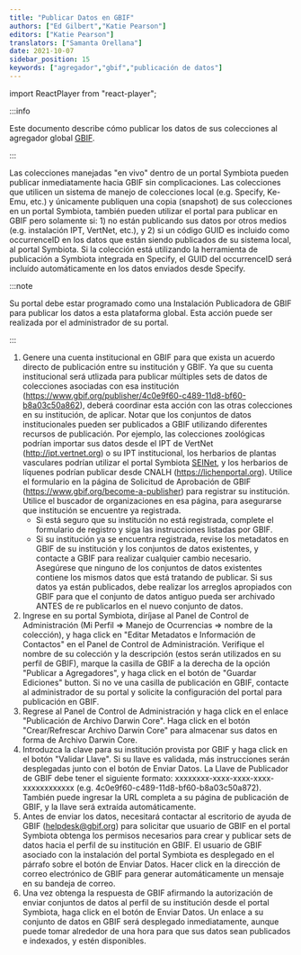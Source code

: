 ```yaml
---
title: "Publicar Datos en GBIF"
authors: ["Ed Gilbert","Katie Pearson"]
editors: ["Katie Pearson"]
translators: ["Samanta Orellana"]
date: 2021-10-07
sidebar_position: 15
keywords: ["agregador","gbif","publicación de datos"]
---
```


import ReactPlayer from "react-player";

:::info

Este documento describe cómo publicar los datos de sus colecciones al agregador global [GBIF](https://www.gbif.org).

:::

Las colecciones manejadas "en vivo" dentro de un portal Symbiota pueden publicar inmediatamente hacia GBIF sin complicaciones. Las colecciones que utilicen un sistema de manejo de colecciones local (e.g. Specify, Ke-Emu, etc.) y únicamente publiquen una copia (snapshot) de sus colecciones en un portal Symbiota, también pueden utilizar el portal para publicar en GBIF pero solamente si: 1) no están publicando sus datos por otros medios (e.g. instalación IPT, VertNet, etc.), y 2) si un código GUID es incluido como occurrenceID en los datos que están siendo publicados de su sistema local, al portal Symbiota. Si la colección está utilizando la herramienta de publicación a Symbiota integrada en Specify, el GUID del occurrenceID será incluído automáticamente en los datos enviados desde Specify. 

:::note

Su portal debe estar programado como una Instalación Publicadora de GBIF para publicar los datos a esta plataforma global. Esta acción puede ser realizada por el administrador de su portal.

:::

1. Genere una cuenta institucional en GBIF para que exista un acuerdo directo de publicación entre su institución y GBIF. Ya que su cuenta institucional será utlizada para publicar múltiples sets de datos de colecciones asociadas con esa institución (https://www.gbif.org/publisher/4c0e9f60-c489-11d8-bf60-b8a03c50a862), deberá coordinar esta acción con las otras colecciones en su institución, de aplicar. Notar que los conjuntos de datos institucionales pueden ser publicados a GBIF utilizando diferentes recursos de publicación. Por ejemplo, las colecciones zoológicas podrían importar sus datos desde el IPT de VertNet (http://ipt.vertnet.org) o su IPT institucional, los herbarios de plantas vasculares podrían utilizar el portal Symbiota [SEINet](https://swbiodiversity.org), y los herbarios de líquenes podrían publicar desde CNALH (https://lichenportal.org). Utilice el formulario en la página de Solicitud de Aprobación de GBIF (https://www.gbif.org/become-a-publisher) para registrar su institución. Utilice el buscador de organizaciones en esa página, para asegurarse que institución se encuentre ya registrada.
   * Si está seguro que su institución no está registrada, complete el formulario de registro y siga las instrucciones listadas por GBIF. 
   * Si su institución ya se encuentra registrada, revise los metadatos en GBIF de su institución y los conjuntos de datos existentes, y contacte a GBIF para realizar cualquier cambio necesario. Asegúrese que ninguno de los conjuntos de datos existentes contiene los mismos datos que está tratando de publicar. Si sus datos ya están publicados, debe realizar los arreglos apropiados con GBIF para que el conjunto de datos antiguo pueda ser archivado ANTES de re publicarlos en el nuevo conjunto de datos.
2. Ingrese en su portal Symbiota, diríjase al Panel de Control de Administración (Mi Perfil => Manejo de Ocurrencias => nombre de la colección), y haga click en "Editar Metadatos e Información de Contactos" en el Panel de Control de Administración. Verifique el nombre de su colección y la descripción (estos serán utilizados en su perfil de GBIF), marque la casilla de GBIF a la derecha de la opción "Publicar a Agregadores", y haga click en el botón de "Guardar Ediciones" button. Si no ve una casilla de publicación en GBIF, contacte al administrador de su portal y solicite la configuración del portal para publicación en GBIF.
3. Regrese al Panel de Control de Administración y haga click en el enlace "Publicación de Archivo Darwin Core". Haga click en el botón "Crear/Refrescar Archivo Darwin Core" para almacenar sus datos en forma de Archivo Darwin Core.
4. Introduzca la clave para su institución provista por GBIF y haga click en el botón "Validar Llave". Si su llave es validada, más instrucciones serán desplegadas junto con el botón de Enviar Datos. La Llave de Publicador de GBIF debe tener el siguiente formato: xxxxxxxx-xxxx-xxxx-xxxx-xxxxxxxxxxxx (e.g. 4c0e9f60-c489-11d8-bf60-b8a03c50a872). También puede ingresar la URL completa a su página de publicación de GBIF, y la llave será extraída automáticamente. 
5. Antes de enviar los datos, necesitará contactar al escritorio de ayuda de GBIF (helpdesk@gbif.org) para solicitar que usuario de GBIF en el portal Symbiota obtenga los permisos necesarios para crear y publicar sets de datos hacia el perfil de su institución en GBIF. El usuario de GBIF asociado con la instalación del portal Symbiota es desplegado en el párrafo sobre el botón de Enviar Datos. Hacer click en la dirección de correo electrónico de GBIF para generar automáticamente un mensaje en su bandeja de correo.
6. Una vez obtenga la respuesta de GBIF afirmando la autorización de enviar conjuntos de datos al perfil de su institución desde el portal Symbiota, haga click en el botón de Enviar Datos. Un enlace a su conjunto de datos en GBIF será desplegado inmediatamente, aunque puede tomar alrededor de una hora para que sus datos sean publicados e indexados, y estén disponibles.

<ReactPlayer
  playing={false}
  controls
  url="https://www.youtube.com/watch?v=aDbw9RF4w08"
/>
